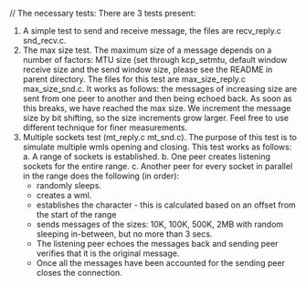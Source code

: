 // The necessary tests:
There are 3 tests present:

1. A simple test to send and receive message, the files are recv_reply.c  snd_recv.c.
2. The max size test. The maximum size of a message depends on a number of factors:
   MTU size (set through kcp_setmtu, default window receive size and the send window size,
   please see the README in parent directory.
   The files for this test are max_size_reply.c  max_size_snd.c.
   It works as follows: the messages of increasing size are sent from one peer to another
   and then being echoed back. As soon as this breaks, we have reached the max size. We increment
   the message size by bit shifting, so the size increments grow larger. Feel free to use different
   technique for finer measurements.
3. Multiple sockets test (mt_reply.c  mt_snd.c). The purpose of this test is to simulate multiple wmls opening and closing. This test works as follows:
    a. A range of sockets is established.
    b. One peer creates listening sockets for the entire range.
    c. Another peer for every socket in parallel in the range does the following (in order):
      - randomly sleeps.
      - creates a wml.
      - establishes the character - this is calculated based on an offset from the start of the range
      - sends  messages of the sizes: 10K, 100K, 500K, 2MB with random sleeping in-between, but no more than 3 secs.
      - The listening peer echoes the messages back and sending peer verifies that it is the original message.
      - Once all the messages have been accounted for the sending peer closes the connection.
      
    


